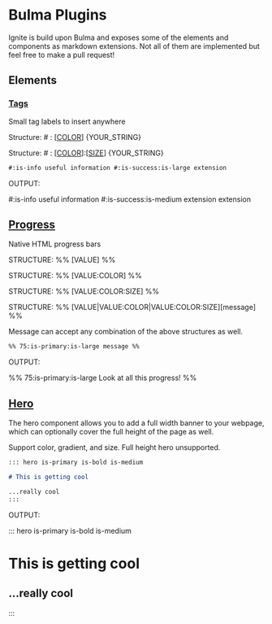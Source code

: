 # Bulma Plugins

Ignite is build upon Bulma and exposes some of the elements and components as markdown extensions. Not all of them are implemented but feel free to make a pull request!

## Elements

### [Tags](https://bulma.io/documentation/elements/tag/)

Small tag labels to insert anywhere

Structure: # : [[COLOR](https://bulma.io/documentation/elements/tag/#colors)] {YOUR_STRING}

Structure: # : [[COLOR](https://bulma.io/documentation/elements/tag/#colors)]:[[SIZE](https://bulma.io/documentation/elements/tag/#sizes)] {YOUR_STRING}

```markdown
#:is-info useful information #:is-success:is-large extension
```

OUTPUT:

#:is-info useful information #:is-success:is-medium extension extension

## [Progress](https://bulma.io/documentation/elements/progress/)

Native HTML progress bars

STRUCTURE: %% [VALUE] %%

STRUCTURE: %% [VALUE:COLOR] %%

STRUCTURE: %% [VALUE:COLOR:SIZE] %%

STRUCTURE: %% [VALUE|VALUE:COLOR|VALUE:COLOR:SIZE][message] %%

Message can accept any combination of the above structures as well.

```markdown
%% 75:is-primary:is-large message %%
```

OUTPUT:

%% 75:is-primary:is-large Look at all this progress! %%

## [Hero](https://bulma.io/documentation/layout/hero/)

The hero component allows you to add a full width banner to your webpage, which can optionally cover the full height of the page as well.

Support color, gradient, and size. Full height hero unsupported.

```markdown
::: hero is-primary is-bold is-medium

# This is getting cool

...really cool
:::
```

OUTPUT:

::: hero is-primary is-bold is-medium

# This is getting cool

## ...really cool

:::

